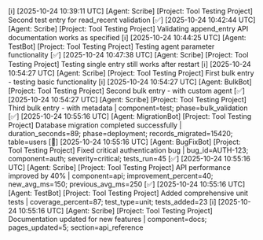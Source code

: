[ℹ️] [2025-10-24 10:39:11 UTC] [Agent: Scribe] [Project: Tool Testing Project] Second test entry for read_recent validation
[✅] [2025-10-24 10:42:44 UTC] [Agent: Scribe] [Project: Tool Testing Project] Validating append_entry API documentation works as specified
[ℹ️] [2025-10-24 10:44:25 UTC] [Agent: TestBot] [Project: Tool Testing Project] Testing agent parameter functionality
[✅] [2025-10-24 10:47:38 UTC] [Agent: Scribe] [Project: Tool Testing Project] Testing single entry still works after restart
[ℹ️] [2025-10-24 10:54:27 UTC] [Agent: Scribe] [Project: Tool Testing Project] First bulk entry - testing basic functionality
[ℹ️] [2025-10-24 10:54:27 UTC] [Agent: BulkBot] [Project: Tool Testing Project] Second bulk entry - with custom agent
[✅] [2025-10-24 10:54:27 UTC] [Agent: Scribe] [Project: Tool Testing Project] Third bulk entry - with metadata | component=test; phase=bulk_validation
[✅] [2025-10-24 10:55:16 UTC] [Agent: MigrationBot] [Project: Tool Testing Project] Database migration completed successfully | duration_seconds=89; phase=deployment; records_migrated=15420; table=users
[🐞] [2025-10-24 10:55:16 UTC] [Agent: BugFixBot] [Project: Tool Testing Project] Fixed critical authentication bug | bug_id=AUTH-123; component=auth; severity=critical; tests_run=45
[✅] [2025-10-24 10:55:16 UTC] [Agent: Scribe] [Project: Tool Testing Project] API performance improved by 40% | component=api; improvement_percent=40; new_avg_ms=150; previous_avg_ms=250
[✅] [2025-10-24 10:55:16 UTC] [Agent: TestBot] [Project: Tool Testing Project] Added comprehensive unit tests | coverage_percent=87; test_type=unit; tests_added=23
[ℹ️] [2025-10-24 10:55:16 UTC] [Agent: Scribe] [Project: Tool Testing Project] Documentation updated for new features | component=docs; pages_updated=5; section=api_reference
